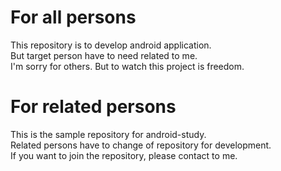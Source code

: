 # For all persons
This repository is to develop android application.  
But target person have to need related to me.  
I'm sorry for others. But to watch this project is freedom. 
# For related persons
This is the sample repository for android-study.  
Related persons have to change of repository for development.  
If you want to join the repository, please contact to me.
